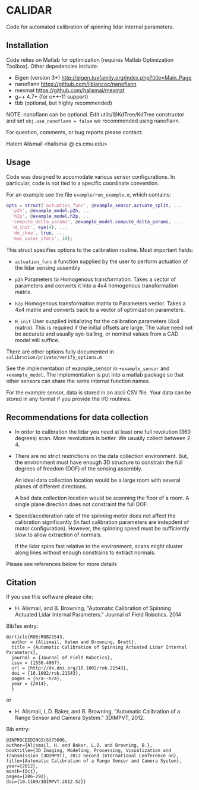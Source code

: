 CALIDAR
=======

Code for automated calibration of spinning lidar internal parameters.

Installation
---

Code relies on Matlab for optimization (requires Matlab Optimization Toolbox). Other depedencies include:

- Eigen (version 3+) http://eigen.tuxfamily.org/index.php?title=Main_Page
- nanoflann https://github.com/jlblancoc/nanoflann
- mexmat https://github.com/halismai/mexmat
- g++ 4.7+ (for c++-11 support)
- tbb (optional, but highly recommended)

NOTE: nanoflann can be optional. Edit utils/@KdTree/KdTree constructor and set
```obj.use_nanoflann = false```
we recommended using nanoflann.


For question, comments, or bug reports please contact:

Hatem Alismail <halismai @ cs.cmu.edu>


Usage
---
Code was designed to accomodate various sensor configurations. In particular,
code is not tied to a specific coordinate convention.

For an example see the file ```example/run_example.m```, which contains:

```matlab
opts = struct('actuation_func', @example_sensor.actuate_split, ...
  'p2h', @example_model.p2h, ...
  'h2p', @example_model.h2p, ...
  'compute_delta_params', @example_model.compute_delta_params, ...
  'H_init', eye(4), ...
  'do_show', true, ...
  'max_outer_iters', 10);
```

This struct specifies options to the calibration routine. Most important fields:

- ```actuation_func``` a function supplied by the user to perform actuation of
  the lidar sensing assembly

- ```p2h``` Parameters to Homogenous transformation. Takes a vector of
  parameters and converts it into a 4x4 homogenous transformation matrix.

- ```h2p``` Homogenous transformation matrix to Parameters vector. Takes a 4x4
  matrix and converts back to a vector of optimization parameters.

- ```H_init``` User supplied initializing for the calibration parameters (4x4
  matrix). This is required if the initial offsets are large. The value need not
  be accurate and usually eye-balling, or nominal values from a CAD model
  will suffice.

There are other options fully documented in ```calibration/private/verify_options.m```

See the implementation of example_sensor in ```+example_sensor``` and
```+example_model```. The implementation is put into a matlab package so that
other sensors can share the same internal function names.

For the example sensor, data is stored in an ascii CSV file. Your data can be
stored in any format if you provide the I/O routines.


Recommendations for data collection
---

- In order to calibration the lidar you need at least one full revolution (360
  degrees) scan. More revolutions is better. We usually collect between 2-4.

- There are no strict restrictions on the data collection environment. But, the
  environment must have enough 3D structure to constrain the full degrees of
  freedom (DOF) of the sensing assembly.

  An ideal data collection location would be a large room with several planes of
  different directions.

  A bad data collection location would be scanning the floor of a room. A single
  plane direction does not constraint the full DOF.


- Speed/acceleration rate of the spinning motor does not affect the calibration
  significantly (in fact calibration parameters are indepdent of motor
  configuration). However, the spinning speed must be sufficiently slow to allow
  extraction of normals.

  If the lidar spins fast relative to the environment, scans might cluster along
  lines without enough constrains to extract normals.

Please see references below for more details

Citation
----
If you use this software please cite:

- H. Alismail, and B. Browning, "Automatic Calibration of Spinning Actuated
  Lidar Internal Parameters." Journal of Field Robotics. 2014

BibTex entry:

```
@article{ROB:ROB21543,
  author = {Alismail, Hatem and Browning, Brett},
  title = {Automatic Calibration of Spinning Actuated Lidar Internal Parameters},
  journal = {Journal of Field Robotics},
  issn = {1556-4967},
  url = {http://dx.doi.org/10.1002/rob.21543},
  doi = {10.1002/rob.21543},
  pages = {n/a--n/a},
  year = {2014},
  }
```

or

- H. Alismail, L.D. Baker, and B. Browning, "Automatic Calibration of a Range Sensor and Camera System." 3DIMPVT, 2012.


Bib entry:
```
@INPROCEEDINGS{6375006,
author={Alismail, H. and Baker, L.D. and Browning, B.},
booktitle={3D Imaging, Modeling, Processing, Visualization and Transmission (3DIMPVT), 2012 Second International Conference on},
title={Automatic Calibration of a Range Sensor and Camera System},
year={2012},
month={Oct},
pages={286-292},
doi={10.1109/3DIMPVT.2012.52}}
```

